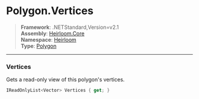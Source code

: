 # Polygon.Vertices

> **Framework**: .NETStandard,Version=v2.1  
> **Assembly**: [Heirloom.Core][0]  
> **Namespace**: [Heirloom][0]  
> **Type**: [Polygon][1]  

--------------------------------------------------------------------------------

### Vertices

Gets a read-only view of this polygon's vertices.

```cs
IReadOnlyList<Vector> Vertices { get; }
```

[0]: ../Heirloom.Core.md
[1]: Heirloom.Polygon.md
